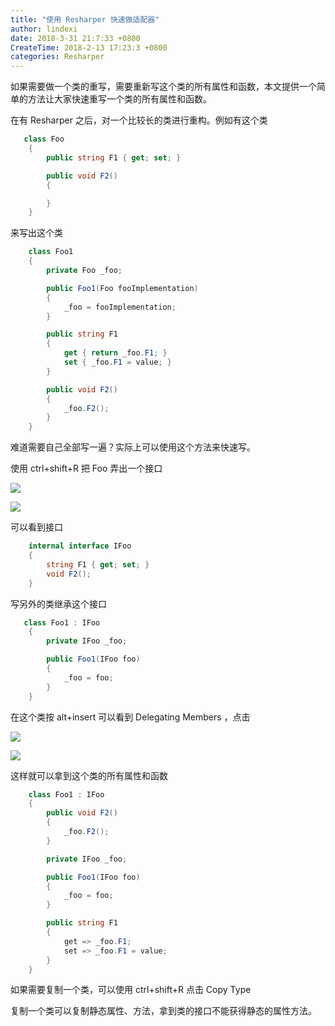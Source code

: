 ```yaml
---
title: "使用 Resharper 快速做适配器"
author: lindexi
date: 2018-3-31 21:7:33 +0800
CreateTime: 2018-2-13 17:23:3 +0800
categories: Resharper
---
```


如果需要做一个类的重写，需要重新写这个类的所有属性和函数，本文提供一个简单的方法让大家快速重写一个类的所有属性和函数。

<!--more-->



<!-- 标签：Resharper -->

在有 Resharper 之后，对一个比较长的类进行重构。例如有这个类

```csharp
   class Foo
    {
        public string F1 { get; set; }

        public void F2()
        {

        }
    }
```

来写出这个类

```csharp
    class Foo1
    {
        private Foo _foo;

        public Foo1(Foo fooImplementation)
        {
            _foo = fooImplementation;
        }

        public string F1
        {
            get { return _foo.F1; }
            set { _foo.F1 = value; }
        }

        public void F2()
        {
            _foo.F2();
        }
    }
```

难道需要自己全部写一遍？实际上可以使用这个方法来快速写。

使用 ctrl+shift+R 把 Foo 弄出一个接口

![](http://7xqpl8.com1.z0.glb.clouddn.com/34fdad35-5dfe-a75b-2b4b-8c5e313038e2%2F2018123183128.jpg)

![](http://7xqpl8.com1.z0.glb.clouddn.com/34fdad35-5dfe-a75b-2b4b-8c5e313038e2%2F201812318323.jpg)

可以看到接口

```csharp
    internal interface IFoo
    {
        string F1 { get; set; }
        void F2();
    }
```

写另外的类继承这个接口

```csharp
   class Foo1 : IFoo
    {
        private IFoo _foo;

        public Foo1(IFoo foo)
        {
            _foo = foo;
        }
    }
```

在这个类按 alt+insert 可以看到  Delegating Members ，点击

![](http://7xqpl8.com1.z0.glb.clouddn.com/34fdad35-5dfe-a75b-2b4b-8c5e313038e2%2F201812318371.jpg)

![](http://7xqpl8.com1.z0.glb.clouddn.com/34fdad35-5dfe-a75b-2b4b-8c5e313038e2%2F201812318383.jpg)

这样就可以拿到这个类的所有属性和函数

```csharp
    class Foo1 : IFoo
    {
        public void F2()
        {
            _foo.F2();
        }

        private IFoo _foo;

        public Foo1(IFoo foo)
        {
            _foo = foo;
        }

        public string F1
        {
            get => _foo.F1;
            set => _foo.F1 = value;
        }
    }
```

如果需要复制一个类，可以使用 ctrl+shift+R 点击 Copy Type

复制一个类可以复制静态属性、方法，拿到类的接口不能获得静态的属性方法。

